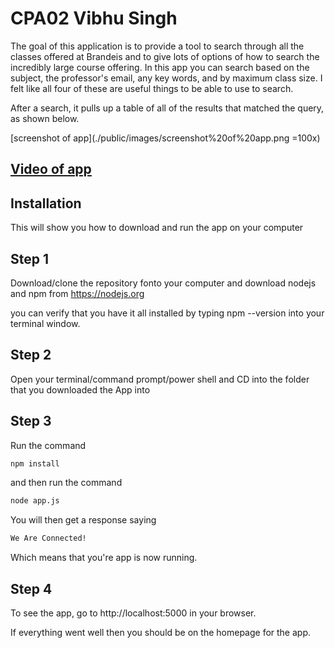 # CPA02 Vibhu Singh
The goal of this application is to provide a tool to search through all the classes offered at Brandeis
and to give lots of options of how to search the incredibly large course offering. In this app you can search
based on the subject, the professor's email, any key words, and by maximum class size. I felt like all four of
these are useful things to be able to use to search.

After a search, it pulls up a table of all of the results that matched the query, as shown below.

[screenshot of app](./public/images/screenshot%20of%20app.png =100x)


## [Video of app](https://youtu.be/xT71n-1rCII)

## Installation

This will show you how to download and run the app on your computer

## Step 1

Download/clone the repository fonto your computer and download nodejs and npm from https://nodejs.org

you can verify that you have it all installed by typing npm --version into your terminal window.

## Step 2

Open your terminal/command prompt/power shell and CD into the folder that you downloaded the App into

## Step 3

Run the command

``` bash
npm install
```

and then run the command

``` bash
node app.js
```

You will then get a response saying

``` bash
We Are Connected!
```

Which means that you're app is now running.

## Step 4

To see the app, go to http://localhost:5000 in your browser.

If everything went well then you should be on the homepage for the app.